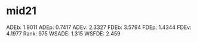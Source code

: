 # mid21

ADEb: 1.9011
ADEp: 0.7417
ADEv: 2.3327
FDEb: 3.5794
FDEp: 1.4344
FDEv: 4.1977
Rank: 975
WSADE: 1.315
WSFDE: 2.459
